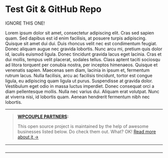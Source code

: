 # Test Git & GitHub Repo

IGNORE THIS ONE!

Lorem ipsum dolor sit amet, consectetur adipiscing elit. Cras sed sapien quam. Sed dapibus est id enim facilisis, at posuere turpis adipiscing. Quisque sit amet dui dui.
Duis rhoncus velit nec est condimentum feugiat. Donec aliquam augue nec gravida lobortis. Nunc arcu mi, pretium quis dolor id, iaculis euismod ligula. Donec tincidunt gravida lacus eget lacinia.
Cras et dui mollis, tempus velit placerat, sodales tellus. Class aptent taciti sociosqu ad litora torquent per conubia nostra, per inceptos himenaeos. Quisque et venenatis sapien. Maecenas sem diam, lacinia in ipsum et, fermentum rutrum lacus.
Nulla facilisis, arcu ac facilisis tincidunt, tortor est congue ligula, eu adipiscing quam ligula ut purus. Suspendisse at gravida dolor. Vestibulum eget odio in massa luctus imperdiet. Donec consequat orci a diam pellentesque mollis.
Nulla nec varius dui. Aliquam erat volutpat. Nunc at viverra nisi, id lobortis quam. Aenean hendrerit fermentum nibh nec lobortis.

---
> <strong><a href="https://WPCouple.com/partners">WPCOUPLE PARTNERS</a>:</strong>
    <p>This open source project is maintained by the help of awesome businesses listed below. Do check them out. What? OK! <a href="https://WPCouple.com/partners">Read more about it →</a></p>

<table width='100%'>
    <tr>
        <td width="225"><a href="https://AhmadAwais.com/"><img src="http://on.ahmda.ws/mu6W/c" alt="" /></a></td>
        <td width="225"><a href="https://AhmadAwais.com/"><img src="http://on.ahmda.ws/mtiU/c" alt="" /></a></td>
        <td width="225"><a href="https://AhmadAwais.com/"><img src="http://on.ahmda.ws/mtn0/c" alt="" /></a></td>
        <td width="225"><a href="https://AhmadAwais.com/"><img src="http://on.ahmda.ws/mu9F/c" alt="" /></a></td>
    </tr>
    <tr>
        <td width="225"><a href="https://AhmadAwais.com/"><img src="http://on.ahmda.ws/mtiS/c" alt="" /></a></td>
        <td width="225"><a href="https://AhmadAwais.com/"><img src="http://on.ahmda.ws/mtqR/c" alt="" /></a></td>
        <td width="225"><a href="https://AhmadAwais.com/"><img src="http://on.ahmda.ws/mtoD/c" alt="" /></a></td>
        <td width="225"><a href="https://AhmadAwais.com/"><img src="http://on.ahmda.ws/mtqw/c" alt="" /></a></td>
    </tr>
    <tr>
        <td width="225"><a href="https://AhmadAwais.com/"><img src="http://on.ahmda.ws/mu7e/c" alt="" /></a></td>
        <td width="225"><a href="https://AhmadAwais.com/"><img src="http://on.ahmda.ws/mtrs/c" alt="" /></a></td>
        <td width="225"><a href="https://AhmadAwais.com/"><img src="http://on.ahmda.ws/mu9A/c" alt="" /></a></td>
        <td width="225"><a href="https://AhmadAwais.com/"><img src="http://on.ahmda.ws/mu4x/c" alt="" /></a></td>
    </tr>
    <tr>
        <td width="225"><a href="https://AhmadAwais.com/"><img src="http://on.ahmda.ws/mu8p/c" alt="" /></a></td>
        <td width="225"><a href="https://AhmadAwais.com/"><img src="http://on.ahmda.ws/mtyS/c" alt="" /></a></td>
        <td width="225"><a href="https://WPCouple.com/contact"><img src="http://on.ahmda.ws/mu2i/c" alt="" /></a></td>
        <td width="225"><a href="https://WPCouple.com/contact"><img src="http://on.ahmda.ws/mu2i/c" alt="" /></a></td>
    </tr>
</table>
